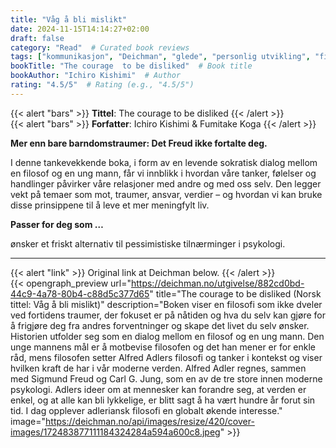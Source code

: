 ```yaml
---
title: "Våg å bli mislikt"
date: 2024-11-15T14:14:27+02:00
draft: false
category: "Read"  # Curated book reviews
tags: ["kommunikasjon", "Deichman", "glede", "personlig utvikling", "filosofi", "psykologi", "forhold", "anmeldelse",]
bookTitle: "The courage  to be disliked"  # Book title
bookAuthor: "Ichiro Kishimi"  # Author
rating: "4.5/5"  # Rating (e.g., "4.5/5")
---
```

{{< alert "bars" >}}
**Tittel**: The courage to be disliked
{{< /alert >}}
<br>
{{< alert "bars" >}}
**Forfatter**: Ichiro Kishimi & Fumitake Koga
{{< /alert >}}

**Mer enn bare barndomstraumer: Det Freud ikke fortalte deg.**

I denne tankevekkende boka, i form av en levende sokratisk dialog mellom en filosof og en ung mann, får vi innblikk i hvordan våre tanker, følelser og handlinger påvirker våre relasjoner med andre og med oss selv. Den legger vekt på temaer som mot, traumer, ansvar, verdier – og hvordan vi kan bruke disse prinsippene til å leve et mer meningfylt liv.

**Passer for deg som …**

ønsker et friskt alternativ til pessimistiske tilnærminger i psykologi.

***

{{< alert "link" >}}
Original link at Deichman below.
{{< /alert >}}
<br>
{{< opengraph_preview url="https://deichman.no/utgivelse/882cd0bd-44c9-4a78-80b4-c88d5c377d65" title="The courage to be disliked (Norsk tittel: Våg å bli mislikt)" description="Boken viser en filosofi som ikke dveler ved fortidens traumer, der fokuset er på nåtiden og hva du selv kan gjøre for å frigjøre deg fra andres forventninger og skape det livet du selv ønsker. Historien utfolder seg som en dialog mellom en filosof og en ung mann. Den unge mannens mål er å motbevise filosofen og det han mener er for enkle råd, mens filosofen setter Alfred Adlers filosofi og tanker i kontekst og viser hvilken kraft de har i vår moderne verden. Alfred Adler regnes, sammen med Sigmund Freud og Carl G. Jung, som en av de tre store innen moderne psykologi. Adlers ideer om at mennesker kan forandre seg, at verden er enkel, og at alle kan bli lykkelige, er blitt sagt å ha vært hundre år forut sin tid. I dag opplever adleriansk filosofi en globalt økende interesse." image="https://deichman.no/api/images/resize/420/cover-images/172483877111184324284a594a600c8.jpeg" >}}